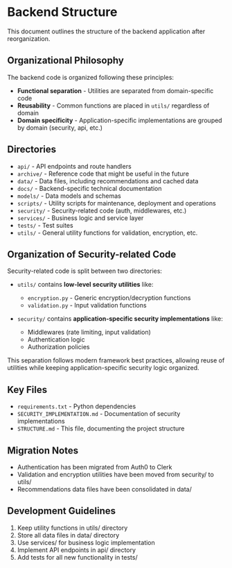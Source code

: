 # Backend Structure

This document outlines the structure of the backend application after reorganization.

## Organizational Philosophy

The backend code is organized following these principles:

- **Functional separation** - Utilities are separated from domain-specific code
- **Reusability** - Common functions are placed in `utils/` regardless of domain
- **Domain specificity** - Application-specific implementations are grouped by domain (security, api, etc.)

## Directories

- `api/` - API endpoints and route handlers
- `archive/` - Reference code that might be useful in the future
- `data/` - Data files, including recommendations and cached data
- `docs/` - Backend-specific technical documentation
- `models/` - Data models and schemas
- `scripts/` - Utility scripts for maintenance, deployment and operations
- `security/` - Security-related code (auth, middlewares, etc.)
- `services/` - Business logic and service layer
- `tests/` - Test suites
- `utils/` - General utility functions for validation, encryption, etc.

## Organization of Security-related Code

Security-related code is split between two directories:

- `utils/` contains **low-level security utilities** like:
  - `encryption.py` - Generic encryption/decryption functions
  - `validation.py` - Input validation functions

- `security/` contains **application-specific security implementations** like:
  - Middlewares (rate limiting, input validation)
  - Authentication logic
  - Authorization policies

This separation follows modern framework best practices, allowing reuse of utilities while keeping application-specific security logic organized.

## Key Files

- `requirements.txt` - Python dependencies
- `SECURITY_IMPLEMENTATION.md` - Documentation of security implementations
- `STRUCTURE.md` - This file, documenting the project structure

## Migration Notes

- Authentication has been migrated from Auth0 to Clerk
- Validation and encryption utilities have been moved from security/ to utils/
- Recommendations data files have been consolidated in data/

## Development Guidelines

1. Keep utility functions in utils/ directory
2. Store all data files in data/ directory 
3. Use services/ for business logic implementation
4. Implement API endpoints in api/ directory
5. Add tests for all new functionality in tests/ 